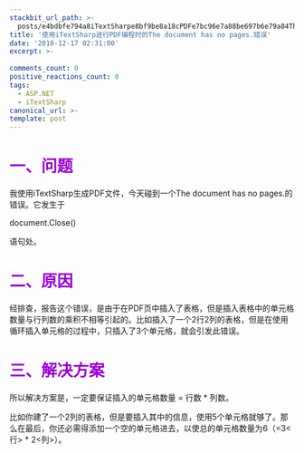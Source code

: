 ```yaml
---
stackbit_url_path: >-
  posts/e4bdbfe794a8iTextSharpe8bf9be8a18cPDFe7bc96e7a88be697b6e79a84The-document-has-no-pagese99499e8afaf
title: '使用iTextSharp进行PDF编程时的The document has no pages.错误'
date: '2010-12-17 02:31:00'
excerpt: >-
  
comments_count: 0
positive_reactions_count: 0
tags: 
  - ASP.NET
  - iTextSharp
canonical_url: >-
template: post
---
```

<h1><font color="#9b00d3"><font style="font-weight: bold">一、问题</font></font></h1>  <p>我使用iTextSharp生成PDF文件，今天碰到一个The document has no pages.的错误。它发生于</p>  <p>document.Close()</p>  <p>语句处。</p>  <h1><font style="font-weight: bold" color="#9b00d3">二、原因</font></h1>  <p>经排查，报告这个错误，是由于在PDF页中插入了表格，但是插入表格中的单元格数量与行列数的乘积不相等引起的。比如插入了一个2行2列的表格，但是在使用循环插入单元格的过程中，只插入了3个单元格，就会引发此错误。</p>  <h1><font color="#9b00d3"><font style="font-weight: bold">三、解决方案</font></font></h1>  <p>所以解决方案是，一定要保证插入的单元格数量 = 行数 * 列数。</p>  <p>比如你建了一个2列的表格，但是要插入其中的信息，使用5个单元格就够了。那么在最后，你还必需得添加一个空的单元格进去，以使总的单元格数量为6（=3&lt;行&gt; * 2&lt;列&gt;）。</p>